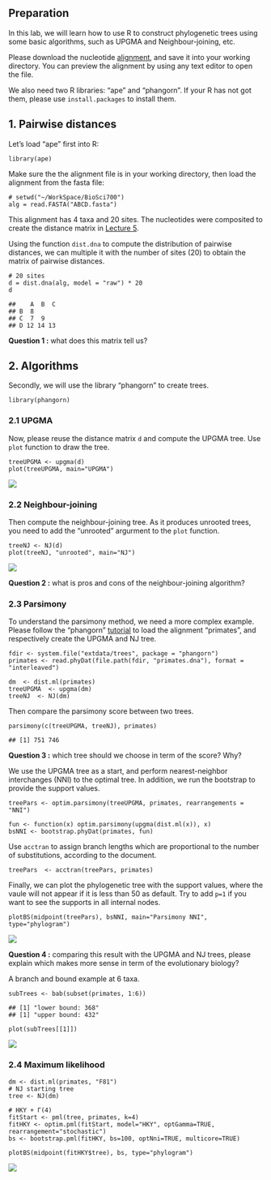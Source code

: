 ## Preparation

In this lab, we will learn how to use R to construct phylogenetic trees
using some basic algorithms, such as UPGMA and Neighbour-joining, etc.

Please download the nucleotide [alignment](ABCD.fasta), and save it into
your working directory. You can preview the alignment by using any text
editor to open the file.

We also need two R libraries: “ape” and “phangorn”. If your R has not
got them, please use `install.packages` to install them.

## 1. Pairwise distances

Let’s load “ape” first into R:

    library(ape)

Make sure the the alignment file is in your working directory, then load
the alignment from the fasta file:

    # setwd("~/WorkSpace/BioSci700")
    alg = read.FASTA("ABCD.fasta")

This alignment has 4 taxa and 20 sites. The nucleotides were composited
to create the distance matrix in [Lecture
5](https://alexeidrummond.org/bayesian_phylo_lectures/lecture5/#/19).

Using the function `dist.dna` to compute the distribution of pairwise
distances, we can multiple it with the number of sites (20) to obtain
the matrix of pairwise distances.

    # 20 sites
    d = dist.dna(alg, model = "raw") * 20
    d

    ##    A  B  C
    ## B  8      
    ## C  7  9   
    ## D 12 14 13

**Question 1 :** what does this matrix tell us?

## 2. Algorithms

Secondly, we will use the library “phangorn” to create trees.

    library(phangorn)

### 2.1 UPGMA

Now, please reuse the distance matrix `d` and compute the UPGMA tree.
Use `plot` function to draw the tree.

    treeUPGMA <- upgma(d)
    plot(treeUPGMA, main="UPGMA")

![](Lab1_files/figure-markdown_strict/unnamed-chunk-5-1.png)

### 2.2 Neighbour-joining

Then compute the neighbour-joining tree. As it produces unrooted trees,
you need to add the “unrooted” argurment to the `plot` function.

    treeNJ <- NJ(d)
    plot(treeNJ, "unrooted", main="NJ")

![](Lab1_files/figure-markdown_strict/unnamed-chunk-6-1.png)

**Question 2 :** what is pros and cons of the neighbour-joining
algorithm?

### 2.3 Parsimony

To understand the parsimony method, we need a more complex example.
Please follow the “phangorn”
[tutorial](https://cran.r-project.org/web/packages/phangorn/vignettes/Trees.html)
to load the alignment “primates”, and respectively create the UPGMA and
NJ tree.

    fdir <- system.file("extdata/trees", package = "phangorn")
    primates <- read.phyDat(file.path(fdir, "primates.dna"), format = "interleaved")

    dm  <- dist.ml(primates)
    treeUPGMA  <- upgma(dm)
    treeNJ  <- NJ(dm)

Then compare the parsimony score between two trees.

    parsimony(c(treeUPGMA, treeNJ), primates)

    ## [1] 751 746

**Question 3 :** which tree should we choose in term of the score? Why?

We use the UPGMA tree as a start, and perform nearest-neighbor
interchanges (NNI) to the optimal tree. In addition, we run the
bootstrap to provide the support values.

    treePars <- optim.parsimony(treeUPGMA, primates, rearrangements = "NNI")

    fun <- function(x) optim.parsimony(upgma(dist.ml(x)), x)
    bsNNI <- bootstrap.phyDat(primates, fun)

Use `acctran` to assign branch lengths which are proportional to the
number of substitutions, according to the document.

    treePars  <- acctran(treePars, primates)

Finally, we can plot the phylogenetic tree with the support values,
where the vaule will not appear if it is less than 50 as default. Try to
add `p=1` if you want to see the supports in all internal nodes.

    plotBS(midpoint(treePars), bsNNI, main="Parsimony NNI", type="phylogram")

![](Lab1_files/figure-markdown_strict/unnamed-chunk-11-1.png)

**Question 4 :** comparing this result with the UPGMA and NJ trees,
please explain which makes more sense in term of the evolutionary
biology?

A branch and bound example at 6 taxa.

    subTrees <- bab(subset(primates, 1:6))

    ## [1] "lower bound: 368"
    ## [1] "upper bound: 432"

    plot(subTrees[[1]])

![](Lab1_files/figure-markdown_strict/unnamed-chunk-12-1.png)

### 2.4 Maximum likelihood

    dm <- dist.ml(primates, "F81")
    # NJ starting tree
    tree <- NJ(dm)

    # HKY + Γ(4)
    fitStart <- pml(tree, primates, k=4)
    fitHKY <- optim.pml(fitStart, model="HKY", optGamma=TRUE, rearrangement="stochastic")
    bs <- bootstrap.pml(fitHKY, bs=100, optNni=TRUE, multicore=TRUE)

    plotBS(midpoint(fitHKY$tree), bs, type="phylogram")

![](Lab1_files/figure-markdown_strict/unnamed-chunk-14-1.png)
